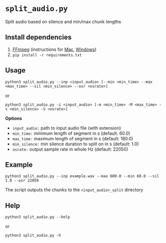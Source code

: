 # `split_audio.py`

Split audio based on silence and min/max chunk lengths

## Install dependencies

1. [FFmpeg](https://ffmpeg.org) (instructions for [Mac](https://manual.audacityteam.org/man/installing_ffmpeg_for_mac.html), [Windows](https://windowsloop.com/install-ffmpeg-windows-10/))
2. ```pip install -r requirements.txt```


## Usage

```
python3 split_audio.py --inp <input_audio> [--min <min_time> --max <max_time> --sil <min_silence> --osr <osrate>]
```
or
```
python3 split_audio.py -i <input_audio> [-m <min_time> -M <max_time> -s <min_silence> -S <osrate>]
```

**Options**

- `input_audio:` path to input audio file (with extension)
- `min_time:` minimum length of segment in s (default: 60.0)
- `max_time:` maximum length of segment in s (default: 180.0)
- `min_silence:` min silence duration to split on in s (default: 1.0)
- `osrate:` output sample rate in whole Hz (default: 22050)


## Example

```
python3 split_audio.py --inp example.wav --max 600.0 --min 60.0 --sil 1.0 --osr 22050
```
The script outputs the chunks to the `<input_audio>_split` directory
  
## Help

```
python3 split_audio.py --help
```
or
```
python3 split_audio.py -h
```
